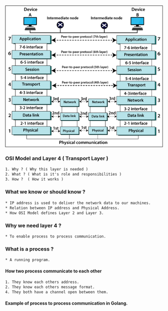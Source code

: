 ![OSI](https://github.com/rajnikant12345/npwg/blob/main/ch00/image-201.png?raw=true)

### OSI Model and Layer 4 ( Transport Layer )

    1. Why ? ( Why this layer is needed )
    2. What ? ( What is it's role and responsibilities )
    3. How ?  ( How it works )
    
### What we know or should know ?
    * IP address is used to deliver the network data to our machines.
    * Relation between IP address and Physical Address.
    * How OSI Model defines Layer 2 and Layer 3.

### Why we need layer 4 ?
    * To enable process to process communication.

### What is a process ?
    * A running program.

#### How two process communicate to each other
    1. They know each others address.
    2. They know each others message format.
    4. They both have a channel open between them.

#### Example of process to process communication in Golang.




